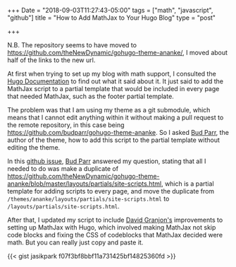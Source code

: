 +++
Date = "2018-09-03T11:27:43-05:00"
tags = ["math", "javascript", "github"]
title = "How to Add MathJax to Your Hugo Blog"
type = "post"

+++

N.B. The repository seems to have moved to <https://github.com/theNewDynamic/gohugo-theme-ananke/>, I moved about half of the links to the new url.

At first when trying to set up my blog with math support, I consulted the
[Hugo Documentation](https://gohugo.io/content-management/formats/#enable-mathjax)
to find out what it said about it. It just said to add the MathJax script to a
partial template that would be included in every page that needed MathJax, such
as the footer partial template.

The problem was that I am using my theme as a git submodule, which means that I
cannot edit anything within it without making a pull request to the remote
repository, in this case being <https://github.com/budparr/gohugo-theme-ananke>.
So I asked [Bud Parr](https://github.com/budparr), the author of the theme, how
to add this script to the partial template without editing the theme.

In this [github issue](https://github.com/budparr/gohugo-theme-ananke/issues/129),
[Bud Parr](https://github.com/budparr) answered my question, stating that all I
needed to do was make a duplicate of
<https://github.com/theNewDynamic/gohugo-theme-ananke/blob/master/layouts/partials/site-scripts.html>,
which is a partial template for adding scripts to every page, and move the
duplicate from `/themes/ananke/layouts/partials/site-scripts.html` to
`/layouts/partials/site-scripts.html`.

After that, I updated my script to include [David Granjon's](https://web.archive.org/web/20190702200819/https://divadnojnarg.github.io/blog/mathjax/)
improvements to setting up MathJax with Hugo, which involved making MathJax not
skip code blocks and fixing the CSS of codeblocks that MathJax decided were
math. But you can really just copy and paste it.

{{< gist jasikpark f07f3bf8bbf11a731425bf14825360fd >}}
